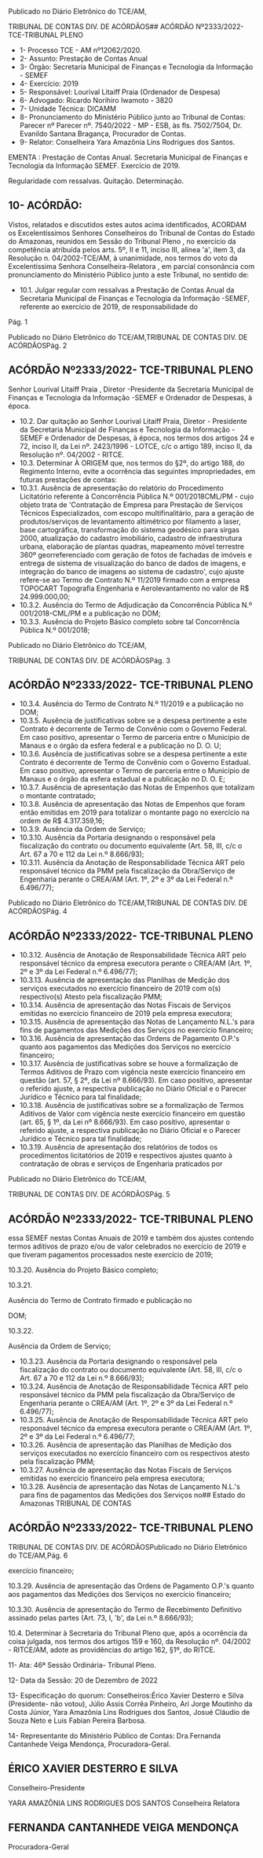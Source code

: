 Publicado  no  Diário  Eletrônico do TCE/AM,

TRIBUNAL DE CONTAS DIV. DE ACÓRDÃOS## ACÓRDÃO Nº2333/2022- TCE-TRIBUNAL PLENO

- 1- Processo TCE - AM nº12062/2020.
- 2- Assunto: Prestação de Contas Anual
- 3- Órgão: Secretaria Municipal de Finanças e Tecnologia da Informação - SEMEF
- 4- Exercício: 2019
- 5- Responsável: Lourival Litaiff Praia (Ordenador de Despesa)
- 6- Advogado: Ricardo Norihiro Iwamoto - 3820
- 7- Unidade Técnica: DICAMM
- 8- Pronunciamento  do  Ministério  Público  junto  ao  Tribunal  de  Contas: Parecer  nº Parecer nº. 7540/2022 - MP - ESB, às fls. 7502/7504, Dr. Evanildo Santana Bragança, Procurador de Contas.
- 9- Relator: Conselheira Yara Amazônia Lins Rodrigues dos Santos.

EMENTA :  Prestação  de  Contas  Anual.  Secretaria Municipal de Finanças e Tecnologia da Informação SEMEF. Exercício de 2019.

Regularidade com ressalvas. Quitação. Determinação.

## 10-  ACÓRDÃO:

Vistos, relatados e discutidos estes autos acima identificados, ACORDAM os Excelentíssimos Senhores Conselheiros do Tribunal de Contas do Estado do Amazonas, reunidos em Sessão do Tribunal Pleno , no exercício da competência atribuída pelos arts. 5º, II e 11, inciso III, alínea 'a', item 3, da Resolução n. 04/2002-TCE/AM, à unanimidade, nos  termos  do  voto  da  Excelentíssima  Senhora  Conselheira-Relatora , em  parcial consonância com pronunciamento do Ministério Público junto a este Tribunal, no sentido de:

- 10.1. Julgar  regular  com  ressalvas a  Prestação  de  Contas  Anual  da Secretaria Municipal de Finanças e Tecnologia da Informação -SEMEF,  referente  ao  exercício  de  2019,  de  responsabilidade  do

Pág. 1

Publicado  no  Diário  Eletrônico do TCE/AM,TRIBUNAL DE CONTAS DIV. DE ACÓRDÃOSPág. 2

## ACÓRDÃO Nº2333/2022- TCE-TRIBUNAL PLENO

Senhor Lourival Litaiff Praia , Diretor -Presidente da Secretaria Municipal de Finanças  e  Tecnologia  da Informação -SEMEF  e Ordenador de Despesas, à época.

- 10.2. Dar quitação ao Senhor Lourival Litaiff Praia, Diretor - Presidente da Secretaria Municipal de Finanças e Tecnologia da Informação - SEMEF e Ordenador de Despesas, à época, nos termos dos artigos 24 e 72, inciso II, da Lei nº. 2423/1996 - LOTCE, c/c o artigo 189, inciso II, da Resolução nº. 04/2002 - RITCE.
- 10.3. Determinar À ORIGEM que,  nos termos do §2º, do artigo 188, do Regimento Interno, evite a ocorrência das seguintes impropriedades, em futuras prestações de contas:
- 10.3.1. Ausência de apresentação do relatório do Procedimento Licitatório referente à Concorrência Pública N.º 001/2018CML/PM - cujo  objeto  trata  de  'Contratação  de  Empresa  para Prestação  de  Serviços  Técnicos  Especializados,  com  escopo multifinalitário, para a geração de produtos/serviços de levantamento altimétrico por filamento a laser, base cartográfica, transformação do sistema geodésico para sirgas 2000, atualização  do  cadastro  imobiliário,  cadastro  de  infraestrutura urbana,  elaboração  de  plantas  quadras,  mapeamento  móvel terrestre 360º georreferenciado com geração de fotos de fachadas  de  imóveis  e  entrega  de  sistema  de  visualização  do banco de dados de imagens, e integração do banco de imagens ao  sistema  de  cadastro',  cujo  ajuste  refere-se  ao  Termo  de Contrato N.º 11/2019  firmado  com  a  empresa  TOPOCART Topografia  Engenharia  e  Aerolevantamento  no  valor  de  R$ 24.999.000,00;
- 10.3.2. Ausência  do  Termo  de  Adjudicação  da  Concorrência Pública N.º 001/2018-CML/PM e a publicação no DOM;
- 10.3.3. Ausência do Projeto Básico completo sobre tal Concorrência Pública N.º 001/2018;

Publicado  no  Diário  Eletrônico do TCE/AM,

TRIBUNAL DE CONTAS DIV. DE ACÓRDÃOSPág. 3

## ACÓRDÃO Nº2333/2022- TCE-TRIBUNAL PLENO

- 10.3.4. Ausência do Termo de Contrato N.º 11/2019 e a publicação no DOM;
- 10.3.5. Ausência de justificativas sobre se a despesa pertinente a este  Contrato  é  decorrente  de  Termo  de  Convênio  com  o Governo  Federal.  Em  caso  positivo,  apresentar  o  Termo  de parceria entre o Município de Manaus e o órgão da esfera federal e a publicação no D. O. U;
- 10.3.6. Ausência de justificativas sobre se a despesa pertinente a este  Contrato  é  decorrente  de  Termo  de  Convênio  com  o Governo  Estadual.  Em  caso  positivo,  apresentar  o  Termo  de parceria  entre  o  Município  de  Manaus  e  o  órgão  da  esfera estadual e a publicação no D. O. E;
- 10.3.7. Ausência de apresentação das Notas de Empenhos que totalizam o montante contratado;
- 10.3.8. Ausência de apresentação das Notas de Empenhos que foram então emitidas em 2019 para totalizar o montante pago no exercício na ordem de R$ 4.317.359,16;
- 10.3.9. Ausência da Ordem de Serviço;
- 10.3.10. Ausência  da  Portaria  designando  o  responsável  pela fiscalização  do  contrato  ou  documento  equivalente  (Art.  58,  III, c/c o Art. 67 a 70 e 112 da Lei n.º 8.666/93);
- 10.3.11. Ausência  da  Anotação  de  Responsabilidade  Técnica  ART  pelo  responsável  técnico  da  PMM  pela  fiscalização  da Obra/Serviço de Engenharia perante o CREA/AM (Art. 1º, 2º e 3º da Lei Federal n.º 6.496/77);

Publicado  no  Diário  Eletrônico do TCE/AM,TRIBUNAL DE CONTAS DIV. DE ACÓRDÃOSPág. 4

## ACÓRDÃO Nº2333/2022- TCE-TRIBUNAL PLENO

- 10.3.12. Ausência  de  Anotação  de  Responsabilidade  Técnica  ART pelo responsável técnico da empresa executora perante o CREA/AM (Art. 1º, 2º e 3º da Lei Federal n.º 6.496/77);
- 10.3.13. Ausência de apresentação das Planilhas de Medição dos serviços  executados  no  exercício  financeiro  de  2019  com  o(s) respectivo(s) Atesto pela fiscalização PMM;
- 10.3.14. Ausência de apresentação das Notas Fiscais de Serviços emitidas no exercício financeiro de 2019 pela empresa executora;
- 10.3.15. Ausência  de  apresentação  das  Notas  de  Lançamento N.L.'s  para  fins  de  pagamentos  das  Medições  dos  Serviços  no exercício financeiro;
- 10.3.16. Ausência  de  apresentação  das  Ordens  de  Pagamento O.P.'s  quanto  aos  pagamentos  das  Medições  dos  Serviços  no exercício financeiro;
- 10.3.17. Ausência de justificativas  sobre  se  houve  a  formalização de  Termos  Aditivos  de  Prazo  com  vigência  neste  exercício financeiro em questão (art. 57, § 2º, da Lei nº 8.666/93). Em caso positivo, apresentar o referido ajuste, a respectiva publicação no Diário Oficial e o Parecer Jurídico e Técnico para tal finalidade;
- 10.3.18. Ausência  de  justificativas  sobre  se  a  formalização  de Termos Aditivos de Valor com vigência neste exercício financeiro em questão (art. 65, § 1º, da Lei nº 8.666/93). Em caso positivo, apresentar  o  referido  ajuste,  a  respectiva  publicação  no  Diário Oficial e o Parecer Jurídico e Técnico para tal finalidade;
- 10.3.19. Ausência  de  apresentação  dos  relatórios  de  todos  os procedimentos licitatórios de 2019 e respectivos ajustes quanto à contratação  de  obras  e  serviços  de  Engenharia  praticados  por

Publicado  no  Diário  Eletrônico do TCE/AM,

TRIBUNAL DE CONTAS DIV. DE ACÓRDÃOSPág. 5

## ACÓRDÃO Nº2333/2022- TCE-TRIBUNAL PLENO

essa  SEMEF  nestas  Contas  Anuais  de  2019  e  também  dos ajustes contendo termos aditivos de prazo e/ou de valor celebrados  no  exercício  de  2019  e  que  tiveram  pagamentos processados neste exercício de 2019;

10.3.20. Ausência do Projeto Básico completo;

10.3.21.

Ausência do Termo de Contrato firmado e publicação no

DOM;

10.3.22.

Ausência da Ordem de Serviço;

- 10.3.23. Ausência  da  Portaria  designando  o  responsável  pela fiscalização  do  contrato  ou  documento  equivalente  (Art.  58,  III, c/c o Art. 67 a 70 e 112 da Lei n.º 8.666/93);
- 10.3.24. Ausência  de  Anotação  de  Responsabilidade  Técnica  ART  pelo  responsável  técnico  da  PMM  pela  fiscalização  da Obra/Serviço de Engenharia perante o CREA/AM (Art. 1º, 2º e 3º da Lei Federal n.º 6.496/77);
- 10.3.25. Ausência  de  Anotação  de  Responsabilidade  Técnica  ART pelo responsável técnico da empresa executora perante o CREA/AM (Art. 1º, 2º e 3º da Lei Federal n.º 6.496/77;
- 10.3.26. Ausência de apresentação das Planilhas de Medição dos serviços executados no exercício financeiro com os  respectivos atesto pela fiscalização PMM;
- 10.3.27. Ausência de apresentação das Notas Fiscais de Serviços emitidas no exercício financeiro pela empresa executora;
- 10.3.28. Ausência  de  apresentação  das  Notas  de  Lançamento N.L.'s  para  fins  de  pagamentos  das  Medições  dos  Serviços  no## Estado do Amazonas TRIBUNAL DE CONTAS

## ACÓRDÃO Nº2333/2022- TCE-TRIBUNAL PLENO

TRIBUNAL DE CONTAS DIV. DE ACÓRDÃOSPublicado  no  Diário  Eletrônico do TCE/AM,Pág. 6

exercício financeiro;

10.3.29. Ausência  de  apresentação  das  Ordens  de  Pagamento O.P.'s  quanto  aos  pagamentos  das  Medições  dos  Serviços  no exercício financeiro;

10.3.30. Ausência  de  apresentação  do  Termo  de  Recebimento Definitivo assinado  pelas  partes  (Art.  73,  I,  'b', da  Lei  n.º 8.666/93);

10.4. Determinar à  Secretaria do Tribunal Pleno que, após a ocorrência da coisa  julgada,  nos  termos  dos  artigos  159  e  160,  da  Resolução  nº. 04/2002  -  RITCE/AM,  adote  as  providências  do  artigo  162, §1º, do RITCE.

11-  Ata: 46ª Sessão Ordinária- Tribunal Pleno.

12-  Data da Sessão: 20 de Dezembro de 2022

13-  Especificação do quorum: Conselheiros:Érico Xavier Desterro e Silva (Presidente- não  votou),  Júlio  Assis  Corrêa  Pinheiro,  Ari  Jorge  Moutinho  da  Costa  Júnior,  Yara Amazônia  Lins  Rodrigues  dos  Santos,  Josué  Cláudio  de  Souza  Neto  e  Luis  Fabian Pereira Barbosa.

14-  Representante do Ministério Público de Contas: Dra.Fernanda Cantanhede Veiga Mendonça, Procuradora-Geral.

## ÉRICO XAVIER DESTERRO E SILVA

Conselheiro-Presidente

YARA AMAZÔNIA LINS RODRIGUES DOS SANTOS Conselheira Relatora

## FERNANDA CANTANHEDE VEIGA MENDONÇA

Procuradora-Geral